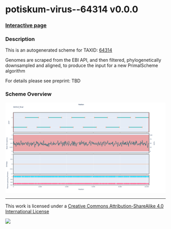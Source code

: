 # potiskum-virus--64314 v0.0.0

### [Interactive page](https://chrisgkent.github.io/schemes/potiskum-virus--64314-1000-v0.0.0)

### Description

This is an autogenerated scheme for TAXID: [64314](https://www.ncbi.nlm.nih.gov/Taxonomy/Browser/wwwtax.cgi?mode=Info&id=64314&lvl=3&lin=f&keep=1&srchmode=1&unlock)

Genomes are scraped from the EBI API, and then filtered, phylogenetically downsampled and aligned, to produce the input for a new PrimalScheme algorithm

For details please see preprint: TBD

### Scheme Overview

![Alt text](work/64314_final.png '64314_final.png')

------------------------------------------------------------------------

This work is licensed under a [Creative Commons Attribution-ShareAlike 4.0 International License](http://creativecommons.org/licenses/by-sa/4.0/) 

![](https://i.creativecommons.org/l/by-sa/4.0/88x31.png)